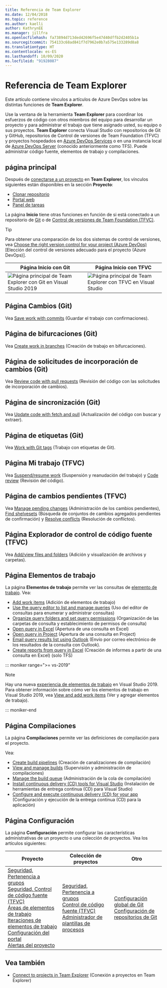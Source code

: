 ```yaml
---
title: Referencia de Team Explorer
ms.date: 12/04/2018
ms.topic: reference
ms.author: kaelli
author: KathrynEE
ms.manager: jillfra
ms.openlocfilehash: fa73894d713ded42696f5e47d40dffb2d2405b1a
ms.sourcegitcommit: 754133c68ad841f7d7962e0b7a575e133289d8a8
ms.translationtype: HT
ms.contentlocale: es-ES
ms.lasthandoff: 10/09/2020
ms.locfileid: "91928087"
---
```

# <a name="team-explorer-reference"></a>Referencia de Team Explorer

Este artículo contiene vínculos a artículos de Azure DevOps sobre las distintas funciones de **Team Explorer**.

Use la ventana de la herramienta **Team Explorer** para coordinar los esfuerzos de código con otros miembros del equipo para desarrollar un proyecto y para administrar el trabajo que tiene asignado usted, su equipo o sus proyectos. **Team Explorer** conecta Visual Studio con repositorios de Git y GitHub, repositorios de Control de versiones de Team Foundation (TFVC) y proyectos hospedados en [Azure DevOps Services](/azure/devops/user-guide/what-is-azure-devops-services) o en una instancia local de [Azure DevOps Server](/azure/devops/index-all) (conocido anteriormente como TFS). Puede administrar código fuente, elementos de trabajo y compilaciones.

## <a name="home-page"></a>página principal

Después de [conectarse a un proyecto](../connect-team-project.md) en **Team Explorer**, los vínculos siguientes están disponibles en la sección **Proyecto**:

- [Clonar repositorio](/azure/devops/repos/git/clone)
- [Portal web](/azure/devops/project/navigation/index)
- [Panel de tareas](/azure/devops/boards/sprints/task-board)

La página **Inicio** tiene otras funciones en función de si está conectado a un repositorio de [Git](/azure/devops/repos/git/gitquickstart?view=vsts&tabs=visual-studio&preserve-view=true) o de [Control de versiones de Team Foundation (TFVC)](/azure/devops/repos/tfvc/overview).

> [!TIP]
> Para obtener una comparación de los dos sistemas de control de versiones, vea [Choose the right version control for your project (Azure DevOps)](/azure/devops/repos/tfvc/comparison-git-tfvc) [Elección del control de versiones adecuado para el proyecto (Azure DevOps)].

| Página **Inicio** con Git | Página **Inicio** con TFVC |
| - | - |
| ![Página principal de Team Explorer con Git en Visual Studio 2019](media/team-explorer-reference/team-explorer-git.png) | ![Página principal de Team Explorer con TFVC en Visual Studio](media/team-explorer-reference/team-explorer-tfvc.png) |

## <a name="changes-page-git"></a>Página Cambios (Git)

Vea [Save work with commits](/azure/devops/repos/git/commits) (Guardar el trabajo con confirmaciones).

## <a name="branches-page-git"></a>Página de bifurcaciones (Git)

Vea [Create work in branches](/azure/devops/repos/git/branches) (Creación de trabajo en bifurcaciones).

## <a name="pull-requests-page-git"></a>Página de solicitudes de incorporación de cambios (Git)

Vea [Review code with pull requests](/azure/devops/repos/git/pullrequest) (Revisión del código con las solicitudes de incorporación de cambios).

## <a name="sync-page-git"></a>Página de sincronización (Git)

Vea [Update code with fetch and pull](/azure/devops/repos/git/pulling) (Actualización del código con buscar y extraer).

## <a name="tags-page-git"></a>Página de etiquetas (Git)

Vea [Work with Git tags](/azure/devops/repos/git/git-tags) (Trabajo con etiquetas de Git).

## <a name="my-work-page-tfvc"></a>Página Mi trabajo (TFVC)

Vea [Suspend/resume work](/azure/devops/repos/tfvc/suspend-your-work-manage-your-shelvesets) (Suspensión y reanudación del trabajo) y [Code review](/azure/devops/repos/tfvc/day-life-alm-developer-suspend-work-fix-bug-conduct-code-review) (Revisión del código).

## <a name="pending-changes-page-tfvc"></a>Página de cambios pendientes (TFVC)

Vea [Manage pending changes](/azure/devops/repos/tfvc/develop-code-manage-pending-changes) (Administración de los cambios pendientes), [Find shelvesets](/azure/devops/repos/tfvc/suspend-your-work-manage-your-shelvesets) (Búsqueda de conjuntos de cambios agregados pendientes de confirmación) y [Resolve conflicts](/azure/devops/repos/tfvc/resolve-team-foundation-version-control-conflicts) (Resolución de conflictos).

## <a name="source-control-explorer-page-tfvc"></a>Página Explorador de control de código fuente (TFVC)

Vea [Add/view files and folders](/azure/devops/repos/tfvc/add-files-server) (Adición y visualización de archivos y carpetas).

## <a name="work-items-page"></a>Página Elementos de trabajo

La página **Elementos de trabajo** permite ver las consultas de [elemento de trabajo](/azure/devops/boards/work-items/about-work-items). Vea:

- [Add work items](/azure/devops/boards/backlogs/add-work-items) (Adición de elementos de trabajo)
- [Use the query editor to list and manage queries](/azure/devops/boards/queries/using-queries) (Uso del editor de consultas para enumerar y administrar consultas)
- [Organize query folders and set query permissions](/azure/devops/boards/queries/set-query-permissions) (Organización de las carpetas de consulta y establecimiento de permisos de consulta)
- [Open query in Excel](/azure/devops/boards/backlogs/office/bulk-add-modify-work-items-excel) (Apertura de una consulta en Excel)
- [Open query in Project](/azure/devops/boards/backlogs/office/create-your-backlog-tasks-using-project) (Apertura de una consulta en Project)
- [Email query results list using Outlook](/azure/devops/boards/queries/share-plans) (Envío por correo electrónico de los resultados de la consulta con Outlook).
- [Create reports from query in Excel](/azure/devops/report/excel/create-status-and-trend-excel-reports) (Creación de informes a partir de una consulta en Excel) (solo TFS)

::: moniker range=">= vs-2019"

> [!NOTE]
> Hay una nueva [experiencia de elementos de trabajo](/azure/devops/boards/work-items/set-work-item-experience-vs) en Visual Studio 2019. Para obtener información sobre cómo ver los elementos de trabajo en Visual Studio 2019, vea [View and add work items](/azure/devops/boards/work-items/view-add-work-items) (Ver y agregar elementos de trabajo).

::: moniker-end

## <a name="builds-page"></a>Página Compilaciones

La página **Compilaciones** permite ver las definiciones de compilación para el proyecto.

Vea:

- [Create build pipelines](/azure/devops/pipelines/tasks/index) (Creación de canalizaciones de compilación)
- [View and manage builds](/azure/devops/pipelines/overview) (Supervisión y administración de compilaciones)
- [Manage the build queue](/azure/devops/pipelines/agents/pools-queues) (Administración de la cola de compilación)
- [Install continuous delivery (CD) tools for Visual Studio](/azure/devops/pipelines/apps/cd/azure/aspnet-core-to-acr#install-continuous-delivery-cd-tools-for-visual-studio-2017) (Instalación de herramientas de entrega continua (CD) para Visual Studio)
- [Configure and execute continuous delivery (CD) for your app](/azure/devops/pipelines/apps/cd/azure/aspnet-core-to-acr#configure-and-execute-continuous-delivery-cd-for-your-app) (Configuración y ejecución de la entrega continua (CD) para la aplicación)

## <a name="settings-page"></a>Página Configuración

La página **Configuración** permite configurar las características administrativas de un proyecto o una colección de proyectos. Vea los artículos siguientes:

| Proyecto | Colección de proyectos | Otro |
| - | - | - |
| [Seguridad, Pertenencia a grupos](/azure/devops/organizations/security/set-project-collection-level-permissions)<br/>[Seguridad, Control de código fuente (TFVC)](/azure/devops/organizations/security/set-git-tfvc-repository-permissions)<br/>[Áreas de elementos de trabajo](/azure/devops/organizations/settings/set-area-paths)<br/>[Iteraciones de elementos de trabajo](/azure/devops/organizations/settings/set-iteration-paths-sprints)<br/>[Configuración del portal](/azure/devops/report/sharepoint-dashboards/configure-or-add-a-project-portal)<br/>[Alertas del proyecto](/azure/devops/notifications/howto-manage-team-notifications) | [Seguridad, Pertenencia a grupos](/azure/devops/organizations/security/set-project-collection-level-permissions)<br/>[Control de código fuente (TFVC)](/azure/devops/repos/tfvc/decide-between-using-local-server-workspace)<br/>[Administrador de plantillas de procesos](/azure/devops/boards/work-items/guidance/manage-process-templates) | [Configuración global de Git](/azure/devops/repos/git/git-config)<br/>[Configuración de repositorios de Git](/azure/devops/repos/git/git-config) |

## <a name="see-also"></a>Vea también

- [Connect to projects in Team Explorer](../../ide/connect-team-project.md) (Conexión a proyectos en Team Explorer)